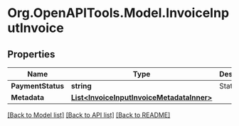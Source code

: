 
# Org.OpenAPITools.Model.InvoiceInputInvoice

## Properties

Name | Type | Description | Notes
------------ | ------------- | ------------- | -------------
**PaymentStatus** | **string** | Status | [optional] 
**Metadata** | [**List&lt;InvoiceInputInvoiceMetadataInner&gt;**](InvoiceInputInvoiceMetadataInner.md) |  | [optional] 

[[Back to Model list]](../README.md#documentation-for-models)
[[Back to API list]](../README.md#documentation-for-api-endpoints)
[[Back to README]](../README.md)

